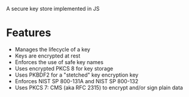 A secure key store implemented in JS

# Features

- Manages the lifecycle of a key
- Keys are encrypted at rest
- Enforces the use of safe key names
- Uses encrypted PKCS 8 for key storage
- Uses PKBDF2 for a "stetched" key encryption key
- Enforces NIST SP 800-131A and NIST SP 800-132
- Uses PKCS 7: CMS (aka RFC 2315) to encrypt and/or sign plain data
